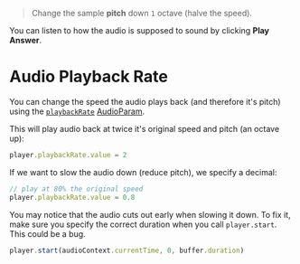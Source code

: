 > Change the sample **pitch** down `1` octave (halve the speed).

You can listen to how the audio is supposed to sound by clicking **Play Answer**.

# Audio Playback Rate

You can change the speed the audio plays back (and therefore it's pitch) using the [`playbackRate`](https://developer.mozilla.org/en-US/docs/Web/API/AudioBufferSourceNode/playbackRate) [AudioParam](https://developer.mozilla.org/en-US/docs/Web/API/AudioParam).


This will play audio back at twice it's original speed and pitch (an octave up):

```js
player.playbackRate.value = 2
```

If we want to slow the audio down (reduce pitch), we specify a decimal:

```js
// play at 80% the original speed
player.playbackRate.value = 0.8
```

You may notice that the audio cuts out early when slowing it down. To fix it, make sure you specify the correct duration when you call `player.start`. This could be a bug.

```js
player.start(audioContext.currentTime, 0, buffer.duration)
```
